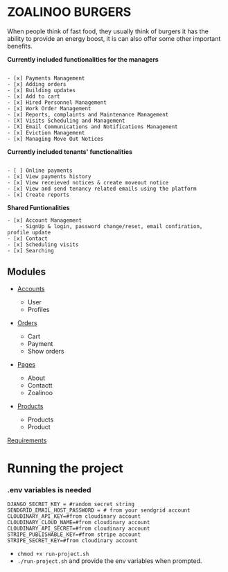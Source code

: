 
# ZOALINOO BURGERS


When people think of fast food, 
they usually think of burgers it has the ability to provide an energy boost, 
it is can also offer some other important benefits.


**Currently included functionalities for the managers**
```

- [x] Payments Management
- [x] Adding orders
- [x] Building updates
- [x] Add to cart
- [x] Hired Personnel Management
- [x] Work Order Management
- [x] Reports, complaints and Maintenance Management
- [X] Visits Scheduling and Management 
- [X] Email Communications and Notifications Management
- [x] Eviction Management
- [x] Managing Move Out Notices
```
**Currently included tenants' functionalities**
```

- [ ] Online payments
- [x] View payments history
- [x] View receieved notices & create moveout notice
- [x] View and send tenancy related emails using the platform
- [x] Create reports
```
**Shared Funtionalities**
```
- [x] Account Management
    - SignUp & login, password change/reset, email confiration, profile update
- [x] Contact
- [x] Scheduling visits
- [x] Searching
```

## Modules


- [Accounts](https://github.com/MoAfifi0/Zoalinoo/tree/main/accounts)
    - User
    - Profiles

- [Orders](https://github.com/MoAfifi0/Zoalinoo/tree/main/orders)
    - Cart
    - Payment
    - Show orders

- [Pages](https://github.com/MoAfifi0/Zoalinoo/tree/main/pages)
    - About
    - Contactt
    - Zoalinoo

- [Products](https://github.com/9409010617086/Rental-management-system/tree/main/products)
    - Products
    - Product

[Requirements](https://github.com/9409010617086/Rental-management-system/tree/main/requirements.txt )

# Running the project

### .env variables is needed
~~~
DJANGO_SECRET_KEY = #random secret string
SENDGRID_EMAIL_HOST_PASSWORD = # from your sendgrid account
CLOUDINARY_API_KEY=#from cloudinary account
CLOUDINARY_CLOUD_NAME=#from cloudinary account
CLOUDINARY_API_SECRET=#from cloudinary account
STRIPE_PUBLISHABLE_KEY=#from stripe account
STRIPE_SECRET_KEY=#from cloudinary account
~~~

- ```chmod +x run-project.sh```
- ```./run-project.sh``` and provide the env variables when prompted.

